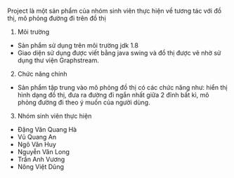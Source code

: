Project là một sản phẩm của nhóm sinh viên thực hiện về tương tác với đồ thị, mô phỏng đường đi trên đồ thị
1) Môi trường
- Sản phẩm sử dụng trên môi trường jdk 1.8
- Giao diện sử dụng được viết bằng java swing và đồ thị được vẽ nhờ sử dụng thư viện Graphstream.
2) Chức năng chính
- Sản phẩm tập trung vào mô phỏng đồ thị có các chức năng như: hiển thị hình dạng đồ thị, đưa ra đường đi ngắn nhất giữa 2 đỉnh bất kì, mô phỏng đường đi theo ý muốn của người dùng.
3) Nhóm sinh viên thực hiện
 - Đặng Văn Quang Hà
 - Vũ Quang An
 - Ngô Văn Huy
 - Nguyễn Văn Long
 - Trần Anh Vương
 - Nông Việt Dũng
